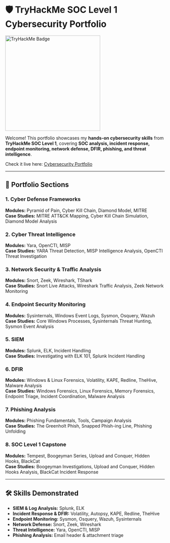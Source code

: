 # 🛡️ TryHackMe SOC Level 1 Cybersecurity Portfolio

[<img src="https://tryhackme-badges.s3.amazonaws.com/youssefmoukadem.png" alt="TryHackMe Badge" width="300" height="300"/>](https://tryhackme.com/p/5151353)

Welcome! This portfolio showcases my **hands-on cybersecurity skills** from **TryHackMe SOC Level 1**, covering **SOC analysis, incident response, endpoint monitoring, network defense, DFIR, phishing, and threat intelligence**.  

Check it live here: [Cybersecurity Portfolio](https://youssefmkd.github.io/cybersecurity-portfolio/)

---

## 📂 Portfolio Sections

### 1. Cyber Defense Frameworks
**Modules:** Pyramid of Pain, Cyber Kill Chain, Diamond Model, MITRE  
**Case Studies:** MITRE ATT&CK Mapping, Cyber Kill Chain Simulation, Diamond Model Analysis  

### 2. Cyber Threat Intelligence
**Modules:** Yara, OpenCTI, MISP  
**Case Studies:** YARA Threat Detection, MISP Intelligence Analysis, OpenCTI Threat Investigation  

### 3. Network Security & Traffic Analysis
**Modules:** Snort, Zeek, Wireshark, TShark  
**Case Studies:** Snort Live Attacks, Wireshark Traffic Analysis, Zeek Network Monitoring  

### 4. Endpoint Security Monitoring
**Modules:** Sysinternals, Windows Event Logs, Sysmon, Osquery, Wazuh  
**Case Studies:** Core Windows Processes, Sysinternals Threat Hunting, Sysmon Event Analysis  

### 5. SIEM
**Modules:** Splunk, ELK, Incident Handling  
**Case Studies:** Investigating with ELK 101, Splunk Incident Handling  

### 6. DFIR
**Modules:** Windows & Linux Forensics, Volatility, KAPE, Redline, TheHive, Malware Analysis  
**Case Studies:** Windows Forensics, Linux Forensics, Memory Forensics, Endpoint Triage, Incident Coordination, Malware Analysis  

### 7. Phishing Analysis
**Modules:** Phishing Fundamentals, Tools, Campaign Analysis  
**Case Studies:** The Greenholt Phish, Snapped Phish-ing Line, Phishing Unfolding  

### 8. SOC Level 1 Capstone
**Modules:** Tempest, Boogeyman Series, Upload and Conquer, Hidden Hooks, BlackCat  
**Case Studies:** Boogeyman Investigations, Upload and Conquer, Hidden Hooks Analysis, BlackCat Incident Response  

---

## 🛠️ Skills Demonstrated

- **SIEM & Log Analysis:** Splunk, ELK  
- **Incident Response & DFIR:** Volatility, Autopsy, KAPE, Redline, TheHive  
- **Endpoint Monitoring:** Sysmon, Osquery, Wazuh, Sysinternals  
- **Network Defense:** Snort, Zeek, Wireshark  
- **Threat Intelligence:** Yara, OpenCTI, MISP  
- **Phishing Analysis:** Email header & attachment triage  
